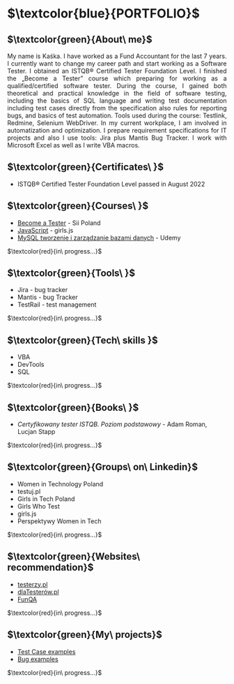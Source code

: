 # $\textcolor{blue}{PORTFOLIO\}$
## $\textcolor{green}{About\ me}$

<p align="justify">My name is Kaśka. I have worked as a Fund Accountant for the last 7 years. I currently want to change my career path and start working as a Software Tester. I obtained an ISTQB® Certified Tester Foundation Level. I finished the „Become a Tester” course which preparing for working as a
qualified/certified software tester. During the course, I gained both theoretical and practical knowledge in the field of software testing, including the
basics of SQL language and writing test documentation including test cases directly from the specification also rules for reporting bugs, and basics
of test automation. Tools used during the course: Testlink, Redmine, Selenium WebDriver. In my current workplace, I am involved in automatization
and optimization. I prepare requirement specifications for IT projects and also I use tools: Jira plus Mantis Bug Tracker. I work with Microsoft Excel
as well as I write VBA macros.</p>

## $\textcolor{green}{Certificates\ }$
 *  ISTQB® Certified Tester Foundation Level passed in August 2022

## $\textcolor{green}{Courses\ }$ 
* [Become a Tester](https://sii.pl/en/trainings/offer/zostan-testerem/) - Sii Poland
* [JavaScript](https://girlsjs.pl/) - girls.js
* [MySQL tworzenie i zarządzanie bazami danych](https://www.udemy.com/course/mysql-tworzenie-i-zarzadzanie-bazami-danych/) - Udemy

$\textcolor{red}{in\ progress...}$

## $\textcolor{green}{Tools\ }$ 
* Jira - bug tracker
* Mantis - bug Tracker
* TestRail - test management

$\textcolor{red}{in\ progress...}$


## $\textcolor{green}{Tech\ skills }$ 
* VBA
* DevTools
* SQL

$\textcolor{red}{in\ progress...}$

## $\textcolor{green}{Books\ }$
*  _Certyfikowany tester ISTQB. Poziom podstawowy_ - Adam Roman, Lucjan Stapp

$\textcolor{red}{in\ progress...}$

## $\textcolor{green}{Groups\ on\ Linkedin}$
* Women in Technology Poland
* testuj.pl
* Girls in Tech Poland
* Girls Who Test
* girls.js
* Perspektywy Women in Tech

$\textcolor{red}{in\ progress...}$

## $\textcolor{green}{Websites\ recommendation}$
* [testerzy.pl](https://testerzy.pl/)
* [dlaTesterów.pl](https://www.dlatesterow.pl/)
* [FunQA](https://www.funqa.pl/)

$\textcolor{red}{in\ progress...}$

## $\textcolor{green}{My\ projects}$
 * [Test Case examples](https://drive.google.com/drive/folders/1nurUVUWwYIHWqr51Kxq8gV_DZNtsR-ab?hl=pl)
 * [Bug examples](https://docs.google.com/spreadsheets/d/12EuJSMnDSLTuqU_cqPDJ0bmXj91PsR7cnLsZwDZrNfE/edit?usp=share_link)
 
$\textcolor{red}{in\ progress...}$


